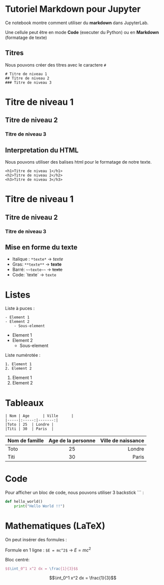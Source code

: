 # Tutoriel Markdown pour Jupyter

Ce notebook montre comment utiliser du **markdown** dans JupyterLab.

Une cellule peut être en mode **Code** (executer du Python) ou en **Markdown** (formatage de texte)

## Titres

Nous pouvons créer des titres avec le caractere `#`

```
# Titre de niveau 1
## Titre de niveau 2
### Titre de niveau 3
```

# Titre de niveau 1
## Titre de niveau 2
### Titre de niveau 3

## Interpretation du HTML

Nous pouvons utiliser des balises html pour le formatage de notre texte. 

```
<h1>Titre de niveau 1</h1>
<h2>Titre de niveau 2</h2>
<h3>Titre de niveau 3</h3>
```

<h1>Titre de niveau 1</h1>
<h2>Titre de niveau 2</h2>
<h3>Titre de niveau 3</h3>

## Mise en forme du texte

- Italique : `*texte*` -> *texte*
- Gras: `**texte**` -> **texte**
- Barré: `~~texte~~` -> ~~texte~~
- Code: \`texte\` -> `texte`


# Listes 

Liste à puces :

```
- Element 1
- Element 2
    - Sous-element
```

- Element 1
- Element 2
    - Sous-element

Liste numérotée : 

```
1. Element 1
2. Element 2
```

1. Element 1
2. Element 2

# Tableaux 

```
| Nom | Age      | Ville      | 
|-----|:-----:|-------:|
|Toto | 25  | Londre |
|Titi | 30  | Paris  |
```

| Nom de famille | Age de la personne | Ville de naissance | 
|-----|:-----:|-------:|
|Toto | 25  | Londre |
|Titi | 30  | Paris  |

# Code

Pour afficher un bloc de code, nous pouvons utiliser 3 backstick ``` :

```python
def hello_world()
    print("Hello World !!")
```

# Mathematiques (LaTeX)

On peut insérer des formules : 

Formule en 1 ligne : `$E = mc^2$` -> $E = mc^2$ 

Bloc centré: 
```latex
$$\int_0^1 x^2 dx = \frac{1}{3}$$
```

$$\int_0^1 x^2 dx = \frac{1}{3}$$
